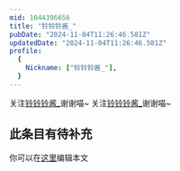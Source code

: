 ```yaml
---
mid: 1044396656
title: "铃铃铃酱_"
pubDate: "2024-11-04T11:26:46.581Z"
updatedDate: "2024-11-04T11:26:46.581Z"
profile:
  {
    Nickname: ["铃铃铃酱_"],
  }
---
```


关注[铃铃铃酱_](https://space.bilibili.com/1044396656)谢谢喵~ 关注[铃铃铃酱_](https://space.bilibili.com/1044396656)谢谢喵~

## 此条目有待补充
你可以在[这里](https://github.com/Yuhanawa/VTuber.ICU/edit/master/src/content/v/铃铃铃酱_/index.md)编辑本文
